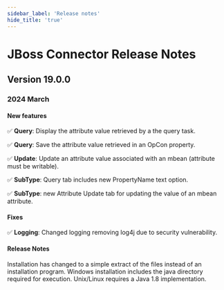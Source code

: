 ```yaml
---
sidebar_label: 'Release notes'
hide_title: 'true'
---
```


# JBoss Connector Release Notes

## Version 19.0.0

### 2024 March

#### New features

:white_check_mark: **Query**: Display the attribute value retrieved by a the query task.

:white_check_mark: **Query**: Save the attribute value retrieved in an OpCon property.

:white_check_mark: **Update**: Update an attribute value associated with an mbean (attribute must be writable).

:white_check_mark: **SubType**: Query tab includes new PropertyName text option.

:white_check_mark: **SubType**: new Attribute Update tab for updating the value of an mbean attribute.

#### Fixes

:white_check_mark: **Logging**: Changed logging removing log4j due to security vulnerability.

#### Release Notes

Installation has changed to a simple extract of the files instead of an installation program.
Windows installation includes the java directory required for execution.
Unix/Linux requires a Java 1.8 implementation. 
